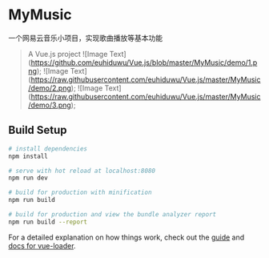 # MyMusic
一个网易云音乐小项目，实现歌曲播放等基本功能
> A Vue.js project
![Image Text]
(https://github.com/euhiduwu/Vue.js/blob/master/MyMusic/demo/1.png);
![Image Text]
(https://raw.githubusercontent.com/euhiduwu/Vue.js/master/MyMusic/demo/2.png);
![Image Text]
(https://raw.githubusercontent.com/euhiduwu/Vue.js/master/MyMusic/demo/3.png);
## Build Setup

``` bash
# install dependencies
npm install

# serve with hot reload at localhost:8080
npm run dev

# build for production with minification
npm run build

# build for production and view the bundle analyzer report
npm run build --report
```

For a detailed explanation on how things work, check out the [guide](http://vuejs-templates.github.io/webpack/) and [docs for vue-loader](http://vuejs.github.io/vue-loader).
